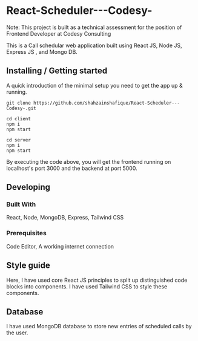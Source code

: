 # React-Scheduler---Codesy-
Note: This project is built as a technical assessment for the position of Frontend Developer at Codesy Consulting


This is a Call schedular web application built using React JS, Node JS, Express JS , and Mongo DB.

## Installing / Getting started

A quick introduction of the minimal setup you need to get the app up &
running.

```shell
git clone https://github.com/shahzainshafique/React-Scheduler---Codesy-.git

cd client
npm i
npm start

cd server
npm i
npm start
```

By executing the code above, you will get the frontend running on localhost's port 3000 and the backend at port 5000.

## Developing

### Built With
React, Node, MongoDB, Express, Tailwind CSS

### Prerequisites
Code Editor, A working internet connection


## Style guide

Here, I have used core React JS principles to split up distinguished code blocks into components. I have used Tailwind CSS to style these components.


## Database
I have used MongoDB database to store new entries of scheduled calls by the user.



